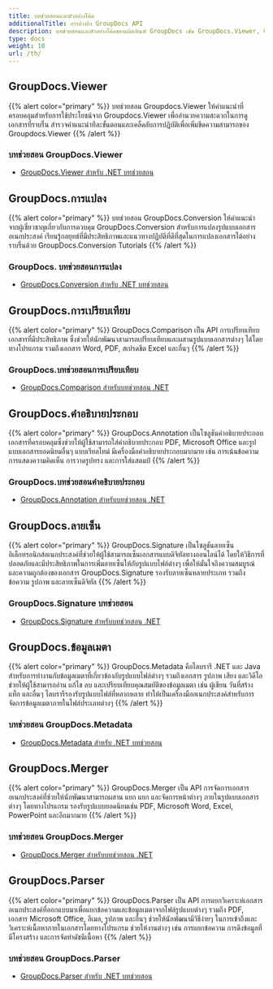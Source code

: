 ```yaml
---
title: บทช่วยสอนและตัวอย่างโค้ด
additionalTitle: การอ้างอิง GroupDocs API
description: บทช่วยสอนและตัวอย่างโค้ดของผลิตภัณฑ์ GroupDocs เช่น GroupDocs.Viewer, GroupDocs.Annotation, GroupDocs.Conversion และผลิตภัณฑ์อื่นๆ
type: docs
weight: 10
url: /th/
---
```


## GroupDocs.Viewer
{{% alert color="primary" %}}
บทช่วยสอน Groupdocs.Viewer ให้คำแนะนำที่ครอบคลุมสำหรับการใช้ประโยชน์จาก Groupdocs.Viewer เพื่ออำนวยความสะดวกในการดูเอกสารที่ราบรื่น สำรวจคำแนะนำทีละขั้นตอนและเคล็ดลับการปฏิบัติเพื่อเพิ่มขีดความสามารถของ Groupdocs.Viewer
{{% /alert %}}

### บทช่วยสอน GroupDocs.Viewer
- [GroupDocs.Viewer สำหรับ .NET บทช่วยสอน](../viewer/th/net/)


## GroupDocs.การแปลง
{{% alert color="primary" %}}
บทช่วยสอน GroupDocs.Conversion ให้คำแนะนำจากผู้เชี่ยวชาญเกี่ยวกับการควบคุม GroupDocs.Conversion สำหรับการแปลงรูปแบบเอกสารอเนกประสงค์ เรียนรู้กลยุทธ์ที่มีประสิทธิภาพและแนวทางปฏิบัติที่ดีที่สุดในการแปลงเอกสารได้อย่างราบรื่นด้วย GroupDocs.Conversion Tutorials
{{% /alert %}}

### GroupDocs. บทช่วยสอนการแปลง
- [GroupDocs.Conversion สำหรับ .NET บทช่วยสอน](../conversion/th/net/)


## GroupDocs.การเปรียบเทียบ
{{% alert color="primary" %}}
GroupDocs.Comparison เป็น API การเปรียบเทียบเอกสารที่มีประสิทธิภาพ ซึ่งช่วยให้นักพัฒนาสามารถเปรียบเทียบและผสานรูปแบบเอกสารต่างๆ ได้โดยทางโปรแกรม รวมถึงเอกสาร Word, PDF, สเปรดชีต Excel และอื่นๆ
{{% /alert %}}

### GroupDocs.บทช่วยสอนการเปรียบเทียบ
- [GroupDocs.Comparison สำหรับบทช่วยสอน .NET](../comparison/th/net/)


## GroupDocs.คำอธิบายประกอบ
{{% alert color="primary" %}}
GroupDocs.Annotation เป็นโซลูชันคำอธิบายประกอบเอกสารที่ครอบคลุมซึ่งช่วยให้ผู้ใช้สามารถใส่คำอธิบายประกอบ PDF, Microsoft Office และรูปแบบเอกสารยอดนิยมอื่นๆ แบบเรียลไทม์ มีเครื่องมือคำอธิบายประกอบมากมาย เช่น การเน้นข้อความ การแสดงความคิดเห็น การวาดรูปทรง และการใส่แสตมป์
{{% /alert %}}

### GroupDocs.บทช่วยสอนคำอธิบายประกอบ
- [GroupDocs.Annotation สำหรับบทช่วยสอน .NET](../annotation/th/net/)


## GroupDocs.ลายเซ็น
{{% alert color="primary" %}}
GroupDocs.Signature เป็นโซลูชันลายเซ็นอิเล็กทรอนิกส์อเนกประสงค์ที่ช่วยให้ผู้ใช้สามารถเซ็นเอกสารแบบดิจิทัลทางออนไลน์ได้ โดยให้วิธีการที่ปลอดภัยและมีประสิทธิภาพในการเพิ่มลายเซ็นให้กับรูปแบบไฟล์ต่างๆ เพื่อให้มั่นใจถึงความสมบูรณ์และความถูกต้องของเอกสาร GroupDocs.Signature รองรับลายเซ็นหลายประเภท รวมถึงข้อความ รูปภาพ และลายเซ็นดิจิทัล
{{% /alert %}}

### GroupDocs.Signature บทช่วยสอน
- [GroupDocs.Signature สำหรับบทช่วยสอน .NET](../signature/th/net/)


## GroupDocs.ข้อมูลเมตา
{{% alert color="primary" %}}
GroupDocs.Metadata คือไลบรารี .NET และ Java สำหรับการทำงานกับข้อมูลเมตาที่เกี่ยวข้องกับรูปแบบไฟล์ต่างๆ รวมถึงเอกสาร รูปภาพ เสียง และวิดีโอ ช่วยให้ผู้ใช้สามารถอ่าน แก้ไข ลบ และเปรียบเทียบคุณสมบัติของข้อมูลเมตา เช่น ผู้เขียน วันที่สร้าง แท็ก และอื่นๆ ไลบรารีรองรับรูปแบบไฟล์ที่หลากหลาย ทำให้เป็นเครื่องมืออเนกประสงค์สำหรับการจัดการข้อมูลเมตาภายในไฟล์ประเภทต่างๆ
{{% /alert %}}

### บทช่วยสอน GroupDocs.Metadata
- [GroupDocs.Metadata สำหรับ .NET บทช่วยสอน](../metadata/th/net/)


## GroupDocs.Merger
{{% alert color="primary" %}}
GroupDocs.Merger เป็น API การจัดการเอกสารอเนกประสงค์ที่ช่วยให้นักพัฒนาสามารถผสาน แยก แยก และจัดการหน้าต่างๆ ภายในรูปแบบเอกสารต่างๆ โดยทางโปรแกรม รองรับรูปแบบยอดนิยมเช่น PDF, Microsoft Word, Excel, PowerPoint และอีกมากมาย
{{% /alert %}}

### บทช่วยสอน GroupDocs.Merger
- [GroupDocs.Merger สำหรับบทช่วยสอน .NET](../merger/th/net/)


## GroupDocs.Parser
{{% alert color="primary" %}}
GroupDocs.Parser เป็น API การแยกวิเคราะห์เอกสารอเนกประสงค์ที่ออกแบบมาเพื่อแยกข้อความและข้อมูลเมตาจากไฟล์รูปแบบต่างๆ รวมถึง PDF, เอกสาร Microsoft Office, อีเมล, รูปภาพ และอื่นๆ ช่วยให้นักพัฒนามีวิธีง่ายๆ ในการเข้าถึงและวิเคราะห์เนื้อหาภายในเอกสารโดยทางโปรแกรม ช่วยให้งานต่างๆ เช่น การแยกข้อความ การดึงข้อมูลที่มีโครงสร้าง และการจัดทำดัชนีเนื้อหา
{{% /alert %}}

### บทช่วยสอน GroupDocs.Parser
- [GroupDocs.Parser สำหรับ .NET บทช่วยสอน](../parser/th/net/)